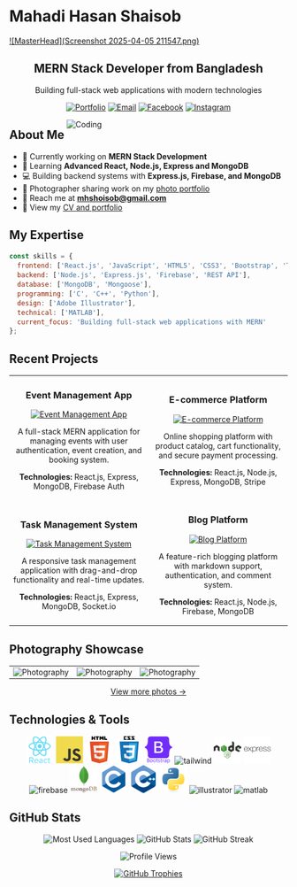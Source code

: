 # Mahadi Hasan Shaisob

[![MasterHead](Screenshot 2025-04-05 211547.png)](https://shoisob2004037.github.io/portfolio/)

<div align="center">
  <h2>MERN Stack Developer from Bangladesh</h2>
  <p>Building full-stack web applications with modern technologies</p>
  
  [![Portfolio](https://img.shields.io/badge/Portfolio-4285F4?style=for-the-badge&logo=GoogleChrome&logoColor=white)](https://shoisob2004037.github.io/portfolio/)
  [![Email](https://img.shields.io/badge/Email-D14836?style=for-the-badge&logo=gmail&logoColor=white)](mailto:mhshoisob@gmail.com)
  [![Facebook](https://img.shields.io/badge/Facebook-1877F2?style=for-the-badge&logo=facebook&logoColor=white)](https://fb.com/mahadi_hasan_shaisob)
  [![Instagram](https://img.shields.io/badge/Instagram-E4405F?style=for-the-badge&logo=instagram&logoColor=white)](https://instagram.com/_shoisob_is_here_)
</div>

<img align="right" alt="Coding" width="400" src="./assets/coding.gif">

## About Me

- 🔭 Currently working on **MERN Stack Development**
- 🌱 Learning **Advanced React, Node.js, Express and MongoDB**
- 💻 Building backend systems with **Express.js, Firebase, and MongoDB**
- 📸 Photographer sharing work on my [photo portfolio](https://shoisob2004037.github.io/photo-slider-portfolio-/)
- 📧 Reach me at **mhshoisob@gmail.com**
- 📄 View my [CV and portfolio](https://shoisob2004037.github.io/portfolio/)

## My Expertise

```javascript
const skills = {
  frontend: ['React.js', 'JavaScript', 'HTML5', 'CSS3', 'Bootstrap', 'Tailwind CSS'],
  backend: ['Node.js', 'Express.js', 'Firebase', 'REST API'],
  database: ['MongoDB', 'Mongoose'],
  programming: ['C', 'C++', 'Python'],
  design: ['Adobe Illustrator'],
  technical: ['MATLAB'],
  current_focus: 'Building full-stack web applications with MERN'
};
```

## Recent Projects

<table>
  <tr>
    <td width="50%">
      <h3 align="center">Event Management App</h3>
      <p align="center">
        <a href="https://github.com/shoisob2004037/event-management" target="_blank">
          <img src="./assets/project1.jpg" width="100%" alt="Event Management App"/>
        </a>
        <p align="center">
          A full-stack MERN application for managing events with user authentication, event creation, and booking system.
        </p>
        <p align="center">
          <strong>Technologies:</strong> React.js, Express, MongoDB, Firebase Auth
        </p>
      </p>
    </td>
    <td width="50%">
      <h3 align="center">E-commerce Platform</h3>
      <p align="center">
        <a href="https://github.com/shoisob2004037/ecommerce-platform" target="_blank">
          <img src="./assets/project2.jpg" width="100%" alt="E-commerce Platform"/>
        </a>
        <p align="center">
          Online shopping platform with product catalog, cart functionality, and secure payment processing.
        </p>
        <p align="center">
          <strong>Technologies:</strong> React.js, Node.js, Express, MongoDB, Stripe
        </p>
      </p>
    </td>
  </tr>
  <tr>
    <td width="50%">
      <h3 align="center">Task Management System</h3>
      <p align="center">
        <a href="https://github.com/shoisob2004037/task-manager" target="_blank">
          <img src="./assets/project3.jpg" width="100%" alt="Task Management System"/>
        </a>
        <p align="center">
          A responsive task management application with drag-and-drop functionality and real-time updates.
        </p>
        <p align="center">
          <strong>Technologies:</strong> React.js, Express, MongoDB, Socket.io
        </p>
      </p>
    </td>
    <td width="50%">
      <h3 align="center">Blog Platform</h3>
      <p align="center">
        <a href="https://github.com/shoisob2004037/blog-platform" target="_blank">
          <img src="./assets/project4.jpg" width="100%" alt="Blog Platform"/>
        </a>
        <p align="center">
          A feature-rich blogging platform with markdown support, authentication, and comment system.
        </p>
        <p align="center">
          <strong>Technologies:</strong> React.js, Node.js, Firebase, MongoDB
        </p>
      </p>
    </td>
  </tr>
</table>

## Photography Showcase
<div align="center">
  <table>
    <tr>
      <td><img src="./assets/photo1.jpg" width="200px" alt="Photography"></td>
      <td><img src="./assets/photo2.jpg" width="200px" alt="Photography"></td>
      <td><img src="./assets/photo3.jpg" width="200px" alt="Photography"></td>
    </tr>
  </table>
  <p><a href="https://shoisob2004037.github.io/photo-slider-portfolio-/">View more photos →</a></p>
</div>

## Technologies & Tools

<p align="center">
  <!-- Frontend -->
  <img src="https://raw.githubusercontent.com/devicons/devicon/master/icons/react/react-original-wordmark.svg" alt="react" width="50" height="50"/>
  <img src="https://raw.githubusercontent.com/devicons/devicon/master/icons/javascript/javascript-original.svg" alt="javascript" width="50" height="50"/>
  <img src="https://raw.githubusercontent.com/devicons/devicon/master/icons/html5/html5-original-wordmark.svg" alt="html5" width="50" height="50"/>
  <img src="https://raw.githubusercontent.com/devicons/devicon/master/icons/css3/css3-original-wordmark.svg" alt="css3" width="50" height="50"/>
  <img src="https://raw.githubusercontent.com/devicons/devicon/master/icons/bootstrap/bootstrap-plain-wordmark.svg" alt="bootstrap" width="50" height="50"/>
  <img src="https://www.vectorlogo.zone/logos/tailwindcss/tailwindcss-icon.svg" alt="tailwind" width="50" height="50"/>
  
  <!-- Backend -->
  <img src="https://raw.githubusercontent.com/devicons/devicon/master/icons/nodejs/nodejs-original-wordmark.svg" alt="nodejs" width="50" height="50"/>
  <img src="https://raw.githubusercontent.com/devicons/devicon/master/icons/express/express-original-wordmark.svg" alt="express" width="50" height="50"/>
  <img src="https://www.vectorlogo.zone/logos/firebase/firebase-icon.svg" alt="firebase" width="50" height="50"/>
  
  <!-- Database -->
  <img src="https://raw.githubusercontent.com/devicons/devicon/master/icons/mongodb/mongodb-original-wordmark.svg" alt="mongodb" width="50" height="50"/>
  
  <!-- Other Programming -->
  <img src="https://raw.githubusercontent.com/devicons/devicon/master/icons/c/c-original.svg" alt="c" width="50" height="50"/>
  <img src="https://raw.githubusercontent.com/devicons/devicon/master/icons/cplusplus/cplusplus-original.svg" alt="cplusplus" width="50" height="50"/>
  <img src="https://raw.githubusercontent.com/devicons/devicon/master/icons/python/python-original.svg" alt="python" width="50" height="50"/>
  <img src="https://www.vectorlogo.zone/logos/adobe_illustrator/adobe_illustrator-icon.svg" alt="illustrator" width="50" height="50"/>
  <img src="https://upload.wikimedia.org/wikipedia/commons/2/21/Matlab_Logo.png" alt="matlab" width="50" height="50"/>
</p>

## GitHub Stats

<div align="center">
  <img src="https://github-readme-stats.vercel.app/api/top-langs?username=shoisob2004037&show_icons=true&locale=en&layout=compact&theme=tokyonight" alt="Most Used Languages" />
  
  <img src="https://github-readme-stats.vercel.app/api?username=shoisob2004037&show_icons=true&locale=en&theme=tokyonight" alt="GitHub Stats" />
  
  <img src="https://github-readme-streak-stats.herokuapp.com/?user=shoisob2004037&theme=tokyonight" alt="GitHub Streak" />
</div>

<p align="center">
  <img src="https://komarev.com/ghpvc/?username=shoisob2004037&label=Profile%20views&color=0e75b6&style=flat" alt="Profile Views" />
</p>

<div align="center">
  <a href="https://github.com/ryo-ma/github-profile-trophy">
    <img src="https://github-profile-trophy.vercel.app/?username=shoisob2004037&theme=onedark&row=1&column=6" alt="GitHub Trophies" />
  </a>
</div>
